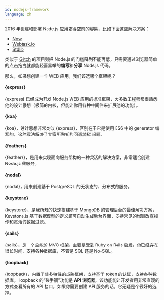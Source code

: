 ```yaml
---
id: nodejs-framework  
language: zh
---
```


2016 年创建和部署 Node.js 应用变得空前的容易，比如下面这些解决方案：

* [Now](https://zeit.co/now)
* [Webtask.io](https://webtask.io/)
* [Stdlib](https://stdlib.com/)

类似于 [Glitch](https://glitch.com/) 的项目则把 Node.js 的门槛降到不能再低，只需要通过浏览器简单的点击拖拽就都能轻而易举的**编写**和**分享** Node.js 代码。

那么，如果想创建一个 WEB 应用，我们该选哪个框架呢？

#### {express}

{express} 已经成为开发 Node.js WEB 应用的标准框架，大多数工程师都很熟悉他的设计思想（极简的内核，但能让你用各种中间件来扩展他的功能）。

#### {koa}

{koa}，设计思想非常类似 {express}，区别在于它是使用 ES6 中的 generator 编写的，这种写法解决了大家所熟知的[回调地狱](https://www.sitepoint.com/saved-from-callback-hell/) 问题。

#### {feathers}

{feathers}，是用来实现面向服务架构的一种灵活的解决方案，非常适合创建 Node.js 微服务。

#### {nodal}

{nodal}，用来创建基于 PostgreSQL 的无状态的、分布式的服务。

#### {keystone}

{keystone}，是我所知的快速搭建基于 MongoDB 的管理后台的最佳解决方案，Keystone.js 基于数据模型的定义即可自动生成后台界面，支持常见的增删改查操作和灵活的数据过滤。

#### {sails}

{sails}，是一个全能的 MVC 框架，主要是受到 Ruby on Rails 启发，他已经存在很长时间，支持各种数据库，不管是 SQL 还是 No-SQL。

#### {loopback}

{loopback}，内置了很多特性的成熟框架，支持基于 token 的认证，支持各种数据库。 loopback 的“杀手锏”功能是 **API 浏览器**，该功能能让开发者用非常直观的方式查看所有的 API 接口，如果你需要创建 API 服务的话，它无疑是个很好的选择。

